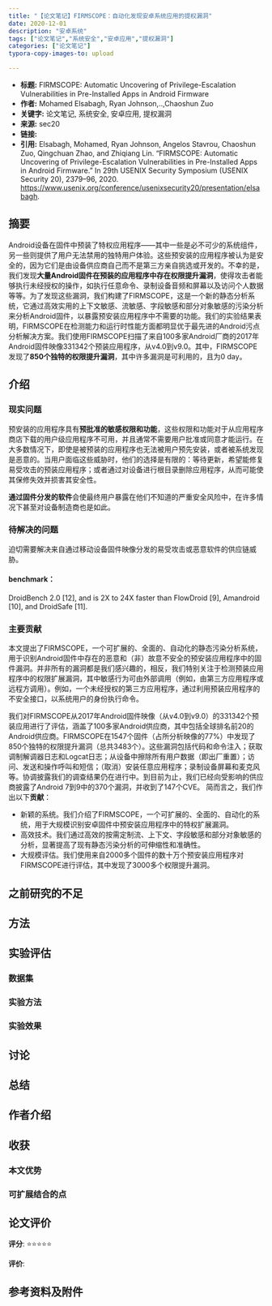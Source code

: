 ```yaml
---
title: "【论文笔记】FIRMSCOPE：自动化发现安卓系统应用的提权漏洞"
date: 2020-12-01
description: "安卓系统"
tags: ["论文笔记","系统安全","安卓应用","提权漏洞"]
categories: ["论文笔记"]
typora-copy-images-to: upload

---
```


- **标题:** FIRMSCOPE: Automatic Uncovering of Privilege-Escalation Vulnerabilities in Pre-Installed Apps in Android Firmware
- **作者:** Mohamed Elsabagh, Ryan Johnson,..,Chaoshun Zuo
- **关键字:** 论文笔记, 系统安全, 安卓应用, 提权漏洞 
- **来源:** sec20
- **链接:**
- **引用:** Elsabagh, Mohamed, Ryan Johnson, Angelos Stavrou, Chaoshun Zuo, Qingchuan Zhao, and Zhiqiang Lin. “FIRMSCOPE: Automatic Uncovering of Privilege-Escalation Vulnerabilities in Pre-Installed Apps in Android Firmware.” In 29th USENIX Security Symposium (USENIX Security 20), 2379–96, 2020. https://www.usenix.org/conference/usenixsecurity20/presentation/elsabagh.

## 摘要

Android设备在固件中预装了特权应用程序——其中一些是必不可少的系统组件，另一些则提供了用户无法禁用的独特用户体验。这些预安装的应用程序被认为是安全的，因为它们是由设备供应商自己而不是第三方亲自挑选或开发的。不幸的是，我们发现**大量Android固件在预装的应用程序中存在权限提升漏洞**，使得攻击者能够执行未经授权的操作，如执行任意命令、录制设备音频和屏幕以及访问个人数据等等。为了发现这些漏洞，我们构建了FIRMSCOPE，这是一个新的静态分析系统，它通过高效实用的上下文敏感、流敏感、字段敏感和部分对象敏感的污染分析来分析Android固件，以暴露预安装应用程序中不需要的功能。我们的实验结果表明，FIRMSCOPE在检测能力和运行时性能方面都明显优于最先进的Android污点分析解决方案。我们使用FIRMSCOPE扫描了来自100多家Android厂商的2017年Android固件映像331342个预装应用程序，从v4.0到v9.0。其中，FIRMSCOPE发现了**850个独特的权限提升漏洞**，其中许多漏洞是可利用的，且为0 day。

## 介绍

### 现实问题

预安装的应用程序具有**预批准的敏感权限和功能**，这些权限和功能对于从应用程序商店下载的用户级应用程序不可用，并且通常不需要用户批准或同意才能运行。在大多数情况下，即使是被预装的应用程序也无法被用户预先安装，或者被系统发现是恶意的。当用户面临这些威胁时，他们的选择是有限的：等待更新，希望能修复易受攻击的预装应用程序；或者通过对设备进行根目录删除应用程序，从而可能使其保修失效并损害其安全性。

**通过固件分发的软件**会使最终用户暴露在他们不知道的严重安全风险中，在许多情况下甚至对设备制造商也是如此。

### 待解决的问题

迫切需要解决来自通过移动设备固件映像分发的易受攻击或恶意软件的供应链威胁。

#### benchmark：

DroidBench 2.0 [12], and is 2X to 24X faster than FlowDroid [9], Amandroid [10], and DroidSafe [11].

### 主要贡献

本文提出了FIRMSCOPE，一个可扩展的、全面的、自动化的静态污染分析系统，用于识别Android固件中存在的恶意和（非）故意不安全的预安装应用程序中的固件漏洞。并非所有的漏洞都是我们感兴趣的，相反，我们特别关注于检测预装应用程序中的权限扩展漏洞，其中敏感行为可由外部调用（例如，由第三方应用程序或远程方调用）。例如，一个未经授权的第三方应用程序，通过利用预装应用程序的不安全接口，以系统用户的身份执行命令。

我们对FIRMSCOPE从2017年Android固件映像（从v4.0到v9.0）的331342个预装应用进行了评估，涵盖了100多家Android供应商，其中包括全球排名前20的Android供应商。FIRMSCOPE在1547个固件（占所分析映像的77%）中发现了850个独特的权限提升漏洞（总共3483个）。这些漏洞包括代码和命令注入；获取调制解调器日志和Logcat日志；从设备中擦除所有用户数据（即出厂重置）；访问、发送和操作呼叫和短信；（取消）安装任意应用程序；录制设备屏幕和麦克风等。协调披露我们的调查结果仍在进行中。到目前为止，我们已经向受影响的供应商披露了Android 7到9中的370个漏洞，并收到了147个CVE。
简而言之，我们作出以下**贡献**：

- 新颖的系统。我们介绍了FIRMSCOPE，一个可扩展的、全面的、自动化的系统，用于大规模识别安卓固件中预安装应用程序中的特权扩展漏洞。
- 高效技术。我们通过高效的按需定制流、上下文、字段敏感和部分对象敏感的分析，显著提高了现有静态污染分析的可伸缩性和准确性。
- 大规模评估。我们使用来自2000多个固件的数十万个预安装应用程序对FIRMSCOPE进行评估，其中发现了3000多个权限提升漏洞。

## 之前研究的不足

## 方法

## 实验评估

### 数据集

### 实验方法

### 实验效果

## 讨论

## 总结

## 作者介绍

## 收获

### 本文优势

### 可扩展结合的点

## 论文评价

**评分**: ⭐⭐⭐⭐⭐

**评价**:

## 参考资料及附件
